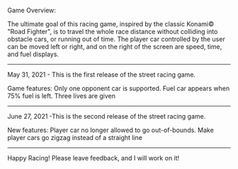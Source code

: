 
Game Overview:

The ultimate goal of this racing game, inspired by the classic Konami© "Road Fighter", is to travel the whole race distance without colliding into obstacle cars, or running out of time.
The player car controlled by the user can be moved left or right, and on the right of the screen are speed, time, and fuel displays.

------------------------------------------------------------------------------------------------------------------------------------------------------------------------------------

May 31, 2021 - This is the first release of the street racing game.

Game features:  Only one opponent car is supported. Fuel car appears when 75% fuel is left. Three lives are given

------------------------------------------------------------------------------------------------------------------------------------------------------------------------------------

June 27, 2021 -This is the second release of the street racing game.

New features: Player car no longer allowed to go out-of-bounds. Make player cars go zigzag instead of a straight line

--------------------------------------------------------------------------------------------------------------------------------------------------------------------------------------

Happy Racing! Please leave feedback, and I will work on it!
















